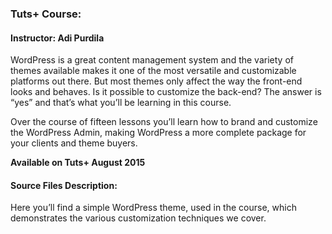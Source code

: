 ### Tuts+ Course: 
#### Instructor: Adi Purdila

WordPress is a great content management system and the variety of themes available makes it one of the most versatile and customizable platforms out there. But most themes only affect the way the front-end looks and behaves. Is it possible to customize the back-end? The answer is “yes” and that’s what you’ll be learning in this course. 

Over the course of fifteen lessons you’ll learn how to brand and customize the WordPress Admin, making WordPress a more complete package for your clients and theme buyers.

**Available on Tuts+ August 2015**

#### Source Files Description:

Here you’ll find a simple WordPress theme, used in the course, which demonstrates the various customization techniques we cover.
